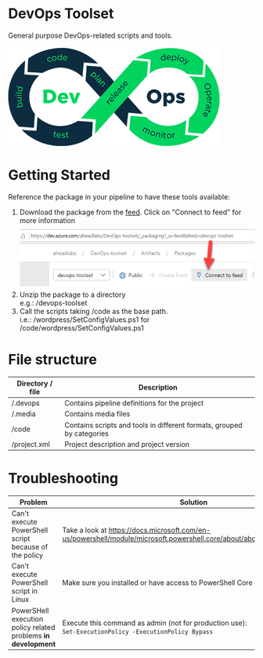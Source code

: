 # DevOps Toolset
General purpose DevOps-related scripts and tools.<br><br>
![Logo](.media/devops-toolset-logo.png)

# Getting Started
Reference the package in your pipeline to have these tools available:<br>
1. Download the package from the [feed](https://dev.azure.com/aheadlabs/DevOps-toolset/_packaging?_a=feed&feed=devops-toolset). Click on "Connect to feed" for more information<br>
![Connect to feed](.media/connect-to-feed.png)
2. Unzip the package to a directory<br>
e.g.: /devops-toolset
3. Call the scripts taking /code as the base path.<br>
i.e.: /wordpress/SetConfigValues.ps1 for /code/wordpress/SetConfigValues.ps1

# File structure
| Directory / file | Description |
| -- | -- |
| /.devops | Contains pipeline definitions for the project |
| /.media | Contains media files |
| /code | Contains scripts and tools in different formats, grouped by categories |
| /project.xml | Project description and project version |

# Troubleshooting
| Problem | Solution |
| -- | -- |
| Can't execute PowerShell script because of the policy | Take a look at https://docs.microsoft.com/en-us/powershell/module/microsoft.powershell.core/about/about_execution_policies
| Can't execute PowerShell script in Linux | Make sure you installed or have access to PowerShell Core distribution |
| PowerSHell execution policy related problems **in development** | Execute this command as admin (not for production use):<br>`Set-ExecutionPolicy -ExecutionPolicy Bypass` |
